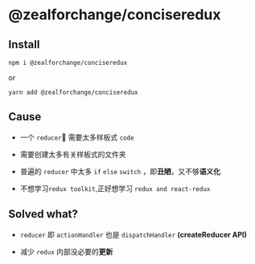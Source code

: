 # @zealforchange/conciseredux

## Install

`npm i @zealforchange/conciseredux`

or

`yarn add @zealforchange/conciseredux`

## Cause

- 一个 `reducer` 需要太多样板式 `code`

- 需要创建太多有关样板式的文件夹

- 普遍的 `reducer` 中太多 `if` `else` `switch` ，即**丑陋**，又不够**语义化**

- 不想学习`redux toolkit`,正好想学习 `redux and react-redux`

## Solved what?

- `reducer` 即 `actionHandler` 也是 `dispatchHandler` **(createReducer API)**

- 减少 `redux` 内部没必要的**更新**
